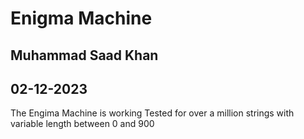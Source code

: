 # Enigma Machine
## Muhammad Saad Khan
## 02-12-2023
The Engima Machine is working
Tested for over a million strings with variable length between 0 and 900

